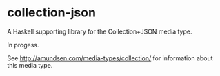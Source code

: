 # collection-json

A Haskell supporting library for the Collection+JSON media type.

In progess.


See <http://amundsen.com/media-types/collection/> for information about this media type.
